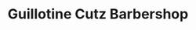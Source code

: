 ---
title: "Guillotine Cutz Barbershop"
url: /medford/guillotine-cutz-barbershop/
shop: hairdresser
---